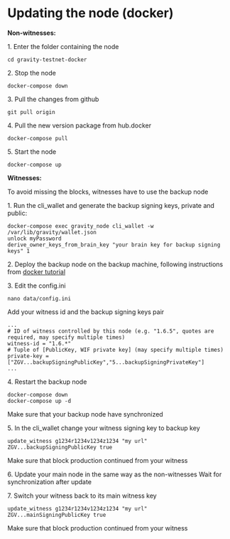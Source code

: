 # Updating the node (docker)

**Non-witnesses:**

1\. Enter the folder containing the node
```
cd gravity-testnet-docker
```

2\. Stop the node
```
docker-compose down
```

3\. Pull the changes from github
```
git pull origin
```

4\. Pull the new version package from hub.docker
```
docker-compose pull
```

5\. Start the node
```
docker-compose up
```


**Witnesses:**

To avoid missing the blocks, witnesses have to use the backup node

1\. Run the cli_wallet and generate the backup signing keys, private and public:
```
docker-compose exec gravity_node cli_wallet -w /var/lib/gravity/wallet.json
unlock myPassword
derive_owner_keys_from_brain_key "your brain key for backup signing keys" 1
```

2\. Deploy the backup node on the backup machine, following instructions from [docker tutorial](https://github.com/GravityProtocol/gravity-docs/blob/master/running%20node%20with%20docker.md)

3\. Edit the config.ini
```
nano data/config.ini
```
Add your witness id and the backup signing keys pair
```
...
# ID of witness controlled by this node (e.g. "1.6.5", quotes are required, may specify multiple times)
witness-id = "1.6.*"
# Tuple of [PublicKey, WIF private key] (may specify multiple times)
private-key = ["ZGV...backupSigningPublicKey","5...backupSigningPrivateKey"]
...
```
4\. Restart the backup node
```
docker-compose down
docker-compose up -d
```
Make sure that your backup node have synchronized

5\. In the cli_wallet change your witness signing key to backup key
```
update_witness g1234r1234v1234z1234 "my url" ZGV...backupSigningPublicKey true
```
Make sure that block production continued from your witness

6\. Update your main node in the same way as the non-witnesses
Wait for synchronization after update

7\. Switch your witness back to its main witness key
```
update_witness g1234r1234v1234z1234 "my url" ZGV...mainSigningPublicKey true
```
Make sure that block production continued from your witness
